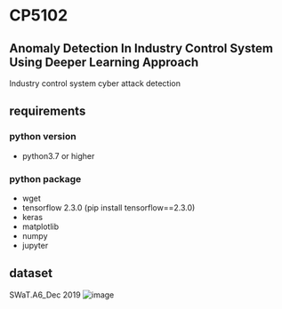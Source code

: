 # CP5102
## Anomaly Detection In Industry Control System Using Deeper Learning Approach
Industry control system cyber attack detection

## requirements
### python version
- python3.7 or higher

### python package
- wget
- tensorflow 2.3.0 (pip install tensorflow==2.3.0)
- keras
- matplotlib
- numpy
- jupyter

## dataset
SWaT.A6_Dec 2019
![image](https://user-images.githubusercontent.com/51155896/115758151-62710b00-a3d1-11eb-98fb-440f1985d9da.png)
